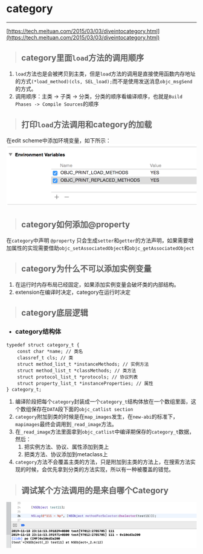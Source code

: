 # category

---

[https://tech.meituan.com/2015/03/03/diveintocategory.html](https://tech.meituan.com/2015/03/03/diveintocategory.html)

> ## category里面`load`方法的调用顺序

1. `load`方法也是会被拷贝到主类，但是`load`方法的调用是直接使用函数内存地址的方式`(*load_method)(cls, SEL_load);`而不是使用发送消息`objc_msgSend`的方式。
2. 调用顺序：主类 -&gt; 子类 -&gt; 分类，分类的顺序看编译顺序，也就是`Build Phases -> Compile Sources`的顺序

> ## 打印`load`方法调用和category的加载

在edit scheme中添加环境变量，如下所示：![](/assets/import2019030601.png)

> ## category如何添加@property

在`category`中声明 `@property` 只会生成`setter`和`getter`的方法声明，如果需要增加属性的实现需要借助`objc_setAssociatedObject`和`objc_getAssociatedObject`

> ## category为什么不可以添加实例变量

1. 在运行时内存布局已经固定，如果添加实例变量会破坏类的内部结构。
2. extension在编译时决定，category在运行时决定

> ## category底层逻辑

* ### **category结构体**

```
typedef struct category_t {
    const char *name; // 类名
    classref_t cls; // 类
    struct method_list_t *instanceMethods; // 实例方法
    struct method_list_t *classMethods; // 类方法
    struct protocol_list_t *protocols; // 协议列表
    struct property_list_t *instanceProperties; // 属性
} category_t;
```

1. 编译阶段把每个`category`封装成一个`category_t`结构体放在一个数组里面，这个数组保存在`DATA`段下面的`objc_catlist section`
2. `category`附加到类的时候是在`map_images`发生，在`new-abi`的标准下，`mapimages`最终会调用到`_read_image`方法。
3. 在`_read_image`方法里面拿到`objc_catlist`中编译期保存的`category_t`数据，然后：
   1. 把实例方法、协议、属性添加到类上
   2. 把类方法、协议添加到metaclass上
4. `category`方法不会覆盖主类的方法，只是附加到主类的方法上，在搜索方法实现的时候，会优先拿到分类的方法实现，所以有一种被覆盖的错觉。

> ## 调试某个方法调用的是来自哪个Category

![](/assets/2019111601.png)

